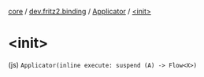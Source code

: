 [core](../../index.md) / [dev.fritz2.binding](../index.md) / [Applicator](index.md) / [&lt;init&gt;](./-init-.md)

# &lt;init&gt;

(js) `Applicator(inline execute: suspend (A) -> Flow<X>)`
